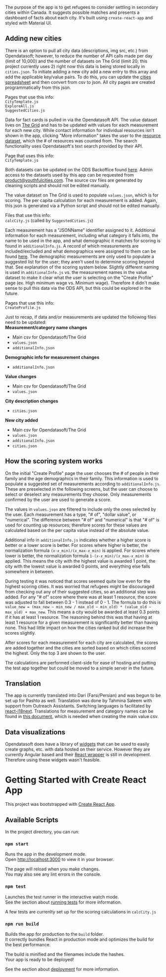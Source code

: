 The purpose of the app is to get refugees to consider settling in secondary cities within Canada. It suggests possible matches and presents a dashboard of facts about each city. It's built using `create-react-app` and styled with Material UI.

## Adding new cities

There is an option to pull all city data (descriptions, img src, etc.) from Opendatasoft; however, to reduce the number of API calls made per day (limit of 10,000) and the number of datasets on The Grid (limit 20; this project currently uses 2) right now this data is being stored locally in `cities.json`. To initiate adding a new city add a new entry to this array and add the applicable key/value pairs. To do this, you can update the [cities spreadsheet](https://docs.google.com/spreadsheets/d/1-mPapTDizDicf4FPlKVQuDeujC6zYCxJa7yAZ5Gfh40/edit#gid=0) and then convert from csv to json. All city pages are created programmatically from this json. 

Pages that use this info:\
`CityTemplate.js`\
`ExploreAll.js`\
`SuggestedCities.js`

Data for fact cards is pulled in via the Opendatasoft API. The value dataset lives on [The Grid](https://pivothub.youthfulcities.com/explore/dataset/refugee-data/table/) and has to be updated with values for each measurement for each new city. While contact information for individual resources isn't shown in the app, clicking "More information" takes the user to the [resource dataset](https://pivothub.youthfulcities.com/explore/dataset/resource-data/table/), which the # of resources was counted from. The search functionality uses Opendatasoft's text search provided by their API. 

Page that uses this info:\
`CityTemplate.js`

Both datasets can be updated on the ODS Backoffice found [here](https://pivothub.youthfulcities.com/backoffice/catalog/datasets/?sort=modified). Admin access to the datasets used by this app can be requested from product@youthfulcities.com. The source csv files are generated by cleaning scripts and should not be edited manually. 

The value dataset on The Grid is used to populate `values.json`, which is for scoring. The per capita calculation for each measurement is added. Again, this json is generated via a Python script and should not be edited manually.

Files that use this info:\
`calcCity.js` (called by `SuggestedCities.js`)

Each measurement has a "JSONName" identifier assigned to it. Additional information for each measurement, including what category it falls into, the name to be used in the app, and what demographic it matches for scoring is found in `additionalInfo.js`. A record of which measurements are included/excluded and what demographics were assigned to them can be found [here](https://docs.google.com/spreadsheets/d/1-Z7SETCDvQp_h7UU15nTUc8p-i5EAWeNtc3xV1mChzk/edit#gid=581557288). The demographic measurements are only used to populate a suggested list for the user; they aren't used to determine scoring beyond that. See explanation of the scoring system below. Slightly different naming is used in `additionalInfo.js` vs. the measurement names in the value dataset to make it clear what the user is selecting on the "Create Profile" page (ex. High minimum wage vs. Minimum wage). Therefore it didn't make sense to pull this data via the ODS API, but this could be explored in the future.

Pages that use this info:\
`CreateProfile.js`

Just to recap, if data and/or measurements are updated the following files need to be updated:\
**Measurement/category name changes**
- Main csv for Opendatasoft/The Grid
- `values.json`
- `additionalInfo.json`

**Demographic info for measurement changes**
- `additionalInfo.json`

**Value changes**
- Main csv for Opendatasoft/The Grid
- `values.json`

**City description changes**
- `cities.json`

**New city added**
- Main csv for Opendatasoft/The Grid
- `values.json`
- `additionalInfo.json`
- `cities.json`

## How the scoring system works

On the initial "Create Profile" page the user chooses the # of people in their family and the age demographics in their family. This information is used to populate a suggested set of measurements according to `additionalInfo.js`. These are preselected in the following screens, but the user can choose to select or deselect any measurements they choose. Only measurements confirmed by the user are used to generate a score.

The values in `values.json` are filtered to include only the ones selected by the user. Each measurement has a type, "# of", "dollar value", or "numerical". The difference between "# of" and "numerical" is that "# of" is used for counting up resources; therefore scores for these values are calculated based on the per capita value instead of the absolute value.

Additional info in `additionalInfo.js` indicates whether a higher score is better or a lower score is better. For scores where higher is better, the normalization formula `(𝑥-𝑥_min)/(𝑥_max-𝑥_min)` is applied. For scores where lower is better, the normalization formula `1-(𝑥-𝑥_min)/(𝑥_max-𝑥_min)` is applied. This means the city with the highest value is awarded 1 point, the city with the lowest value is awarded 0 points, and everything else falls somewhere in between.

During testing it was noticed that scores seemed quite low even for the highest scoring cities. It was worried that refugees might be discouraged from checking out any of their suggested cities, so an additional step was added. For any "# of" score where there was at least 1 resource, the score was adjusted to fall between 0.3 - 1 instead of 0 - 1. The formula to do this is `value_new = (max_new − min_new / max_old − min_old) * (value_old − max_old) + max_new`. This means a city would be awarded at least 0.3 points if it has at least 1 resource. The reasoning behind this was that having at least 1 resource for a given measurement is significantly better than having none. This had little impact on how the cities ranked but did increase the scores slightly.

After scores for each measurement for each city are calculated, the scores are added together and the cities are sorted based on which cities scored the highest. Only the top 3 are shown to the user.

The calculations are performed client-side for ease of hosting and putting the test app together but could be moved to a simple server in the future.

## Translation
The app is currently translated into Dari (Farsi/Persian) and was begun to be set up for Pashto as well. Translation was done by Tahmina Saleem with support from Outreach Assistants. Switching languages is facilitated by [react-i18next](https://react.i18next.com/). Translations for measurement and category names can be found in [this document](https://docs.google.com/spreadsheets/d/1gILTMmOZzxVw8xEPM56jvA1vU5lodMQR/edit#gid=649717413), which is needed when creating the main value csv.

## Data visualizations
Opendatasoft does have a library of [widgets](https://help.opendatasoft.com/widgets/#/introduction/) that can be used to easily create graphs, etc. with data hosted on their service. However they are currently Angular based and their [React wrapper](https://github.com/opendatasoft/ods-dataviz-sdk/tree/main/packages/visualizations-react) is still in development. Therefore using these widgets wasn't feasible. 

# Getting Started with Create React App

This project was bootstrapped with [Create React App](https://github.com/facebook/create-react-app).

## Available Scripts

In the project directory, you can run:

### `npm start`

Runs the app in the development mode.\
Open [http://localhost:3000](http://localhost:3000) to view it in your browser.

The page will reload when you make changes.\
You may also see any lint errors in the console.

### `npm test`

Launches the test runner in the interactive watch mode.\
See the section about [running tests](https://facebook.github.io/create-react-app/docs/running-tests) for more information.

A few tests are currenlty set up for the scoring calculations in `calcCity.js`

### `npm run build`

Builds the app for production to the `build` folder.\
It correctly bundles React in production mode and optimizes the build for the best performance.

The build is minified and the filenames include the hashes.\
Your app is ready to be deployed!

See the section about [deployment](https://facebook.github.io/create-react-app/docs/deployment) for more information.
